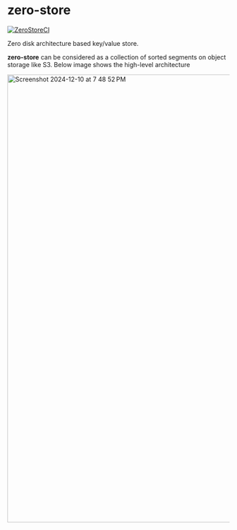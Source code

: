 # zero-store
[![ZeroStoreCI](https://github.com/SarthakMakhija/zero-store/actions/workflows/build.yml/badge.svg)](https://github.com/SarthakMakhija/zero-store/actions/workflows/build.yml)

Zero disk architecture based key/value store. 

**zero-store** can be considered as a collection of sorted segments on object storage like S3. Below image shows the high-level architecture 

<img width="1014" alt="Screenshot 2024-12-10 at 7 48 52 PM" src="https://github.com/user-attachments/assets/2d708330-a7ef-4dea-8f33-aeced3a3116f">
